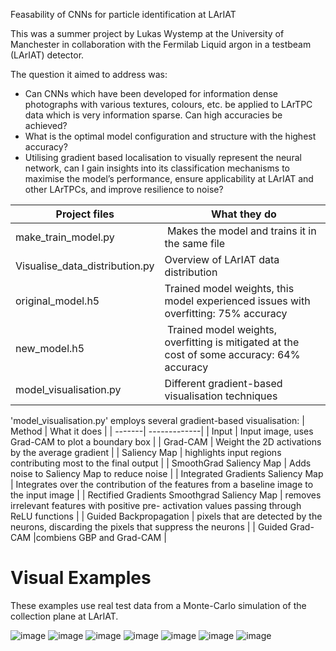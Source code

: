 Feasability of CNNs for particle identification at LArIAT

This was a summer project by Lukas Wystemp at the University of Manchester in collaboration with the Fermilab Liquid argon in a testbeam (LArIAT) detector. 

The question it aimed to address was:
- Can CNNs which have been developed for information dense photographs with various textures, colours, etc. be applied to LArTPC data which is very information sparse. Can high accuracies be achieved?
- What is the optimal model configuration and structure with the highest accuracy?
- Utilising gradient based localisation to visually represent the neural network, can I gain insights into its classification mechanisms to maximise the model’s performance, ensure applicability at LArIAT and other LArTPCs, and improve resilience to noise?

| Project files | What they do |
| --------------| -------------|
| make_train_model.py | Makes the model and trains it in the same file |
| Visualise_data_distribution.py | Overview of LArIAT data distribution |
| original_model.h5 | Trained model weights, this model experienced issues with overfitting: 75% accuracy|
| new_model.h5 | Trained model weights, overfitting is mitigated at the cost of some accuracy: 64% accuracy |
| model_visualisation.py | Different gradient-based visualisation techniques |


'model_visualisation.py' employs several gradient-based visualisation:
| Method | What it does |
| -------| -------------|
| Input | Input image, uses Grad-CAM to plot a boundary box |
| Grad-CAM | Weight the 2D activations by the average gradient |
| Saliency Map | highlights input regions contributing most to the final output |
| SmoothGrad Saliency Map | Adds noise to Saliency Map to reduce noise |
| Integrated Gradients Saliency Map | Integrates over the contribution of the features from a baseline image to the input image |
| Rectified Gradients Smoothgrad Saliency Map | removes irrelevant features with positive pre- activation values passing through ReLU functions |
| Guided Backpropagation | pixels that are detected by the neurons, discarding the pixels that suppress the neurons |
| Guided Grad-CAM |combiens GBP and Grad-CAM |

# Visual Examples
These examples use real test data from a Monte-Carlo simulation of the collection plane at LArIAT. 

![image](https://github.com/user-attachments/assets/28f2fc43-3a20-46b8-bfc6-bbafff0b3e6e)
![image](https://github.com/user-attachments/assets/1c881eac-e911-4607-aaa0-f768f0894a77)
![image](https://github.com/user-attachments/assets/409315d0-1cc1-4352-a10b-000008ec0ee7)
![image](https://github.com/user-attachments/assets/e6f5e6b5-c4b1-4b26-9688-0c45f44fdfe5)
![image](https://github.com/user-attachments/assets/f3b364f3-064e-43fe-bc36-c5d302a9fd58)
![image](https://github.com/user-attachments/assets/650ef56f-d4a2-4a56-97c4-c00fb6d2a74a)
![image](https://github.com/user-attachments/assets/47e089f8-8093-4d60-a0e8-dfa999ed2b73)





 
